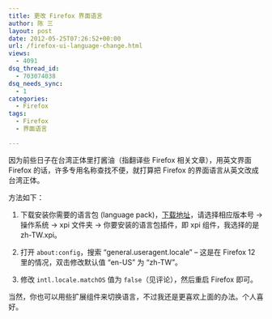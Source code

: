 ```yaml
---
title: 更改 Firefox 界面语言
author: 陈 三
layout: post
date: 2012-05-25T07:26:52+00:00
url: /firefox-ui-language-change.html
views:
  - 4091
dsq_thread_id:
  - 703074038
dsq_needs_sync:
  - 1
categories:
  - Firefox
tags:
  - Firefox
  - 界面语言

---
```

因为前些日子在台湾正体里打酱油（指翻译些 Firefox 相关文章），用英文界面 Firefox 的话，许多专用名称查找不便，就打算把 Firefox 的界面语言从英文改成台湾正体。

方法如下：

  1. 下载安装你需要的语言包 (language pack)，[下载地址][1]，请选择相应版本号 -> 操作系统 -> xpi 文件夹 -> 你要安装的语言包插件，即 xpi 组件，我选择的是 zh-TW.xpi。

  2. 打开 `about:config`，搜索 “general.useragent.locale” &#8211; 这是在 Firefox 12 里的情况，双击修改默认值 &#8220;en-US&#8221; 为 &#8220;zh-TW&#8221;。

  3. 修改 `intl.locale.matchOS` 值为 `false`（见评论），然后重启 Firefox 即可。

当然，你也可以用些扩展组件来切换语言，不过我还是更喜欢上面的办法。个人喜好。

 [1]: http://releases.mozilla.org/pub/mozilla.org/firefox/releases/